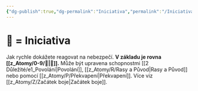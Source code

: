 ```yaml
---
{"dg-publish":true,"dg-permalink":"Iniciativa","permalink":"/Iniciativa/"}
---
```


# 🚩 = Iniciativa
Jak rychle dokážete reagovat na nebezpečí. 
**V základu je rovna [[z_Atomy/0-9/🦉\|🦉]].** 
Může být upravena schopnostmi [[2 Důležité/e1_Povolání\|Povolání]], [[z_Atomy/R/Rasy a Původ\|Rasy a Původ]] nebo pomocí [[z_Atomy/P/Překvapení\|Překvapení]]. Více viz [[z_Atomy/Z/Začátek boje\|Začátek boje]].